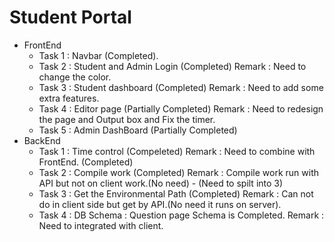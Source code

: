 # Student Portal
* FrontEnd
    * Task 1 : Navbar (Completed).
    * Task 2 : Student and Admin Login (Completed) Remark : Need to change the color.
    * Task 3 : Student dashboard (Completed) Remark : Need to add some extra features.
    * Task 4 : Editor page (Partially Completed) Remark : Need to redesign the page and Output box and Fix the timer.
    * Task 5 : Admin DashBoard (Partially Completed)
* BackEnd
    * Task 1 : Time control (Compeleted) Remark : Need to combine with FrontEnd. (Completed)
    * Task 2 : Compile work (Completed) Remark : Compile work run with API but not on client work.(No need) - (Need to spilt into 3)
    * Task 3 : Get the Environmental Path (Completed) Remark : Can not do in client side but get by API.(No need it runs on server).
    * Task 4 : DB Schema : Question page Schema is Completed. Remark : Need to integrated with client.
